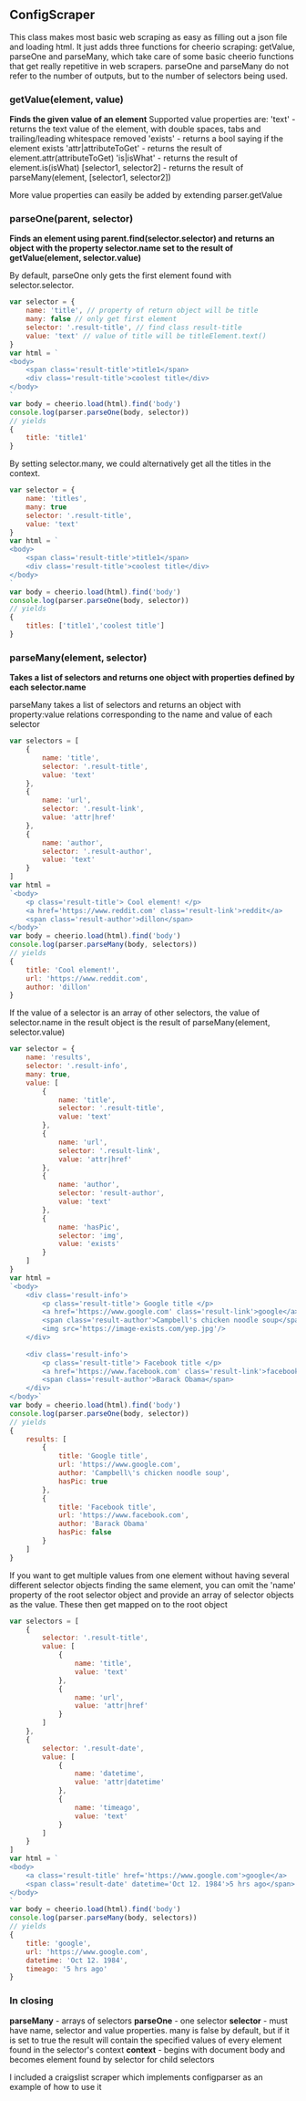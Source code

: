 ## ConfigScraper

This class makes most basic web scraping as easy as filling out a json file and loading html. It just adds three functions for cheerio scraping: getValue, parseOne and parseMany, which take care of some basic cheerio functions that get really repetitive in web scrapers. parseOne and parseMany do not refer to the number of outputs, but to the number of selectors being used.

### getValue(element, value)
**Finds the given value of an element**
Supported value properties are:
'text' - returns the text value of the element, with double spaces, tabs and trailing/leading whitespace removed
'exists' - returns a bool saying if the element exists
'attr|attributeToGet' - returns the result of element.attr(attributeToGet)
'is|isWhat' - returns the result of element.is(isWhat)
[selector1, selector2] - returns the result of parseMany(element, [selector1, selector2])

More value properties can easily be added by extending parser.getValue

### parseOne(parent, selector)
**Finds an element using parent.find(selector.selector) and returns an object with the property selector.name set to the result of getValue(element, selector.value)**

By default, parseOne only gets the first element found with selector.selector.

```javascript
var selector = {
	name: 'title', // property of return object will be title
	many: false // only get first element
	selector: '.result-title', // find class result-title
	value: 'text' // value of title will be titleElement.text()
}
var html = `
<body>
	<span class='result-title'>title1</span>
	<div class='result-title'>coolest title</div>
</body>
`
var body = cheerio.load(html).find('body')
console.log(parser.parseOne(body, selector))
// yields
{
	title: 'title1'
}
```


By setting selector.many, we could alternatively get all the titles in the context. 
```javascript
var selector = {
	name: 'titles',
	many: true
	selector: '.result-title',
	value: 'text'
}
var html = `
<body>
	<span class='result-title'>title1</span>
	<div class='result-title'>coolest title</div>
</body>
`
var body = cheerio.load(html).find('body')
console.log(parser.parseOne(body, selector))
// yields
{
	titles: ['title1','coolest title']
}
```

### parseMany(element, selector)
**Takes a list of selectors and returns one object with properties defined by each selector.name**

parseMany takes a list of selectors and returns an object with property:value relations corresponding to the name and value of each selector
```javascript
var selectors = [
	{
		name: 'title',
		selector: '.result-title',
		value: 'text'
	},
	{
		name: 'url',
		selector: '.result-link',
		value: 'attr|href'
	},
	{
		name: 'author',
		selector: '.result-author',
		value: 'text'
	}
]
var html = 
`<body>
	<p class='result-title'> Cool element! </p>
	<a href='https://www.reddit.com' class='result-link'>reddit</a>
	<span class='result-author'>dillon</span>
</body>`
var body = cheerio.load(html).find('body')
console.log(parser.parseMany(body, selectors))
// yields 
{
	title: 'Cool element!',
	url: 'https://www.reddit.com',
	author: 'dillon'
}
```

If the value of a selector is an array of other selectors, the value of selector.name in the result object is the result of parseMany(element, selector.value)

```javascript
var selector = {
	name: 'results',
	selector: '.result-info',
	many: true,
	value: [
		{
			name: 'title',
			selector: '.result-title',
			value: 'text'
		},
		{
			name: 'url',
			selector: '.result-link',
			value: 'attr|href'
		},
		{
			name: 'author',
			selector: 'result-author',
			value: 'text'
		},
		{
			name: 'hasPic',
			selector: 'img',
			value: 'exists'
		}
	]
}
var html = 
`<body>
	<div class='result-info'>
		<p class='result-title'> Google title </p>
		<a href='https://www.google.com' class='result-link'>google</a>
		<span class='result-author'>Campbell's chicken noodle soup</span>
		<img src='https://image-exists.com/yep.jpg'/>
	</div>
	
	<div class='result-info'>
		<p class='result-title'> Facebook title </p>
		<a href='https://www.facebook.com' class='result-link'>facebook</a>
		<span class='result-author'>Barack Obama</span>
	</div>
</body>`
var body = cheerio.load(html).find('body')
console.log(parser.parseOne(body, selector))
// yields
{
	results: [
		{
			title: 'Google title',
			url: 'https://www.google.com',
			author: 'Campbell\'s chicken noodle soup',
			hasPic: true
		},
		{
			title: 'Facebook title',
			url: 'https://www.facebook.com',
			author: 'Barack Obama'
			hasPic: false
		}
	]
}
```

If you want to get multiple values from one element without having several different selector objects finding the same element, you can omit the 'name' property of the root selector object and provide an array of selector objects as the value. These then get mapped on to the root object
```javascript
var selectors = [
	{
		selector: '.result-title',
		value: [
			{
				name: 'title',
				value: 'text'
			},
			{
				name: 'url',
				value: 'attr|href'
			}
		]
	},
	{
		selector: '.result-date',
		value: [
			{
				name: 'datetime',
				value: 'attr|datetime'
			},
			{
				name: 'timeago',
				value: 'text'
			}
		]
	}
]
var html = `
<body>
	<a class='result-title' href='https://www.google.com'>google</a>
	<span class='result-date' datetime='Oct 12. 1984'>5 hrs ago</span>
</body>
`
var body = cheerio.load(html).find('body')
console.log(parser.parseMany(body, selectors))
// yields
{
	title: 'google',
	url: 'https://www.google.com',
	datetime: 'Oct 12. 1984',
	timeago: '5 hrs ago'
}
```

### In closing
**parseMany** - arrays of selectors
**parseOne** - one selector
**selector** - must have name, selector and value properties. many is false by default, but if it is set to true the result will contain the specified values of every element found in the selector's context
**context** - begins with document body and becomes element found by selector for child selectors

I included a craigslist scraper which implements configparser as an example of how to use it
